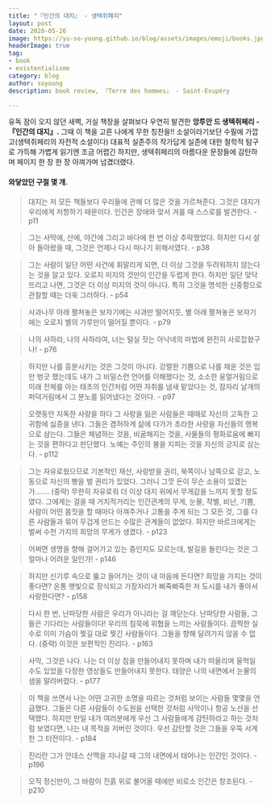 ```yaml
---
title: "『인간의 대지』 - 생텍쥐페리"
layout: post
date: 2020-05-26
image: https://yu-so-young.github.io/blog/assets/images/emoji/books.jpg
headerImage: true
tag:
- book
- existentialisme
category: blog
author: soyoung
description: book review, 『Terre des hommes』 - Saint-Exupéry

---
```


유독 잠이 오지 않던 새벽, 거실 책장을 살펴보다 우연히 발견한 **앙투안 드 생텍쥐페리 - 『인간의 대지』.** 그때 이 책을 고른 나에게 무한 칭찬을!! 소설이라기보단 수필에 가깝고(생텍쥐페리의 자전적 소설이다) 대표적 실존주의 작가답게 실존에 대한 철학적 탐구로 가득해 가볍게 읽기엔 조금 어렵긴 하지만, 생텍쥐페리의 아름다운 문장들에 감탄하며 페이지 한 장 한 장 아껴가며 넘겼더랬다.  
  
  
  #### 와닿았던 구절 몇 개.

> 대지는 저 모든 책들보다 우리들에 관해 더 많은 것을 가르쳐준다. 그것은 대지가 우리에게 저항하기 때문이다. 인간은 장애와 맞서 겨룰 때 스스로를 발견한다. - p11
  
> 그는 사막에, 산에, 야간에 그리고 바다에 한 번 이상 추락했었다. 하지만 다시 살아 돌아왔을 때, 그것은 언제나 다시 떠나기 위해서였다. - p38
  
> 그는 사람이 일단 어떤 사건에 휘말리게 되면, 더 이상 그것을 두려워하지 않는다는 것을 알고 있다. 오로지 미지의 것만이 인간을 두렵게 한다. 하지만 일단 맞닥뜨리고 나면, 그것은 더 이상 미지의 것이 아니다. 특히 그것을 명석한 신중함으로 관찰할 때는 더욱 그러하다. - p54
  
> 사과나무 아래 펼쳐놓은 보자기에는 사과만 떨어지듯, 별 아래 펼쳐놓은 보자기에는 오로지 별의 가루만이 떨어질 뿐이다. - p79
  
> 나의 사하라, 나의 사하라여, 너는 털실 잣는 아낙네의 마법에 완전히 사로잡혔구나! - p76
  
> 하지만 나를 흥분시키는 것은 그것이 아니다. 강렬한 기쁨으로 나를 채운 것은 입만 벙긋 했는데도 내가 그 비밀스런 언어를 이해했다는 것, 소소한 웅얼거림으로 미래 전체를 아는 태초의 인간처럼 어떤 자취를 냄새 맡았다는 것, 잠자리 날개의 퍼덕거림에서 그 분노를 읽어냈다는 것이다. - p97
  
> 오랫동안 지독한 사랑을 하다 그 사랑을 잃은 사람들은 때때로 자신의 고독한 고귀함에 싫증을 낸다. 그들은 겸허하게 삶에 다가가 초라한 사랑을 자신들의 행복으로 삼는다. 그들은 체념하는 것을, 비굴해지는 것을, 사물들의 평화로움에 빠지는 것을 편하다고 판단했다. 노예는 주인의 불을 지피는 것을 자신의 긍지로 삼는다. - p112
  
  >  그는 자유로웠으므로 기본적인 재산, 사랑받을 권리, 북쪽이나 남쪽으로 걷고, 노동으로 자신의 빵을 벌 권리가 있었다. 그러니 그깟 돈이 무슨 소용이 있겠는가……. (중략) 무한히 자유로워 더 이상 대지 위에서 무게감을 느끼지 못할 정도였다. 그에게는 걸을 때 거치적거리는 인간관계의 무게, 눈물, 작별, 비난, 기쁨, 사람이 어떤 몸짓을 할 때마다 아껴주거나 고통을 주게 되는 그 모든 것, 그를 다른 사람들과 묶어 무겁게 만드는 수많은 관계들이 없었다. 하지만 바르크에게는 벌써 수천 가지의 희망의 무게가 생겼다. - p123
  
  > 어쩌면 생명을 향해 걸어가고 있는 중인지도 모르는데, 발길을 돌린다는 것은 그 얼마나 어려운 일인가! - p146
  
  > 하지만 신기루 속으로 뚫고 들어가는 것이 내 마음에 든다면? 희망을 가지는 것이 좋다면? 온통 햇빛으로 장식되고 가장자리가 삐죽삐죽한 저 도시를 내가 좋아서 사랑한다면? - p158
  
  > 다시 한 번, 난파당한 사람은 우리가 아니라는 걸 깨닫는다. 난파당한 사람들, 그들은 기다리는 사람들이다! 우리의 침묵에 위협을 느끼는 사람들이다. 끔찍한 실수로 이미 가슴이 찢길 대로 찢긴 사람들이다. 그들을 향해 달려가지 않을 수 없다. (중략) 이것은 보편적인 진리다. - p163
  
  > 사막, 그것은 나다. 나는 더 이상 침을 만들어내지 못하며 내가 떠올리며 울먹일 수도 있었을 다정한 영상들도 만들어내지 못한다. 태양은 나의 내면에서 눈물의 샘을 말려버렸다. - p177
  
  > 이 책을 쓰면서 나는 어떤 고귀한 소명을 따르는 것처럼 보이는 사람들 몇몇을 언급했다. 그들은 다른 사람들이 수도원을 선택한 것처럼 사막이나 항공 노선을 선택했다. 하지만 만일 내가 여러분에게 우선 그 사람들에게 감탄하라고 하는 것처럼 보였다면, 나는 내 목적을 저버린 것이다. 우선 감탄할 것은 그들을 우뚝 서게 한 그 터전이다. - p184
  
  > 진리란 그가 안데스 산맥을 지나갈 때 그의 내면에서 태어나는 인간인 것이다. - p196
  
  > 오직 정신만이, 그 바람이 진흙 위로 불어올 때에만 비로소 인간은 창조된다. - p210
  
  
